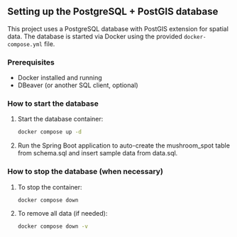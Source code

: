 ## Setting up the PostgreSQL + PostGIS database

This project uses a PostgreSQL database with PostGIS extension for spatial data. The database is started via Docker using the provided `docker-compose.yml` file.

### Prerequisites

- Docker installed and running
- DBeaver (or another SQL client, optional)

### How to start the database

1. Start the database container:

   ```bash
   docker compose up -d
   
2. Run the Spring Boot application to auto-create the mushroom_spot table from schema.sql and insert sample data 
   from data.sql.

### How to stop the database (when necessary)

1. To stop the container:

    ```bash
    docker compose down
   
2. To remove all data (if needed):

    ```bash
    docker compose down -v